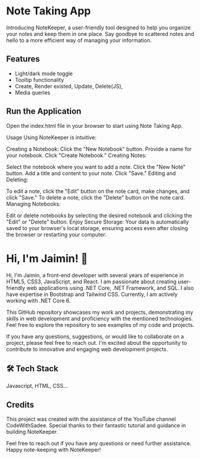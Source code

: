 
# Note Taking App

Introducing NoteKeeper, a user-friendly tool designed to help you organize your notes and keep them in one place. Say goodbye to scattered notes and hello to a more efficient way of managing your information.




## Features

- Light/dark mode toggle
- Tooltip functionality
- Create, Render existed, Update, Delete(JS), 
- Media queries


## Run the Application

Open the index.html file in your browser to start using Note Taking App.

Usage
Using NoteKeeper is intuitive:

Creating a Notebook:
Click the "New Notebook" button.
Provide a name for your notebook.
Click "Create Notebook."
Creating Notes:

Select the notebook where you want to add a note.
Click the "New Note" button.
Add a title and content to your note.
Click "Save."
Editing and Deleting:

To edit a note, click the "Edit" button on the note card, make changes, and click "Save."
To delete a note, click the "Delete" button on the note card.
Managing Notebooks:

Edit or delete notebooks by selecting the desired notebook and clicking the "Edit" or "Delete" button.
Enjoy Secure Storage:
Your data is automatically saved to your browser's local storage, ensuring access even after closing the browser or restarting your computer.
# Hi, I'm Jaimin! 👋

Hi, I'm Jaimin, a front-end developer with several years of experience in HTML5, CSS3, JavaScript, and React. I am passionate about creating user-friendly web applications using .NET Core, .NET Framework, and SQL. I also have expertise in Bootstrap and Tailwind CSS. Currently, I am actively working with .NET Core 6.

This GitHub repository showcases my work and projects, demonstrating my skills in web development and proficiency with the mentioned technologies. Feel free to explore the repository to see examples of my code and projects.

If you have any questions, suggestions, or would like to collaborate on a project, please feel free to reach out. I'm excited about the opportunity to contribute to innovative and engaging web development projects.
## 🛠 Tech Stack
Javascript, HTML, CSS...


## Credits

This project was created with the assistance of the YouTube channel CodeWithSadee. Special thanks to their fantastic tutorial and guidance in building NoteKeeper.

Feel free to reach out if you have any questions or need further assistance. Happy note-keeping with NoteKeeper!


